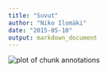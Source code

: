 ```yaml
---
title: "Suvut"
author: "Niko Ilomäki"
date: "2015-05-10"
output: markdown_document
---
```




![plot of chunk annotations](figure/annotations-1.png) 
